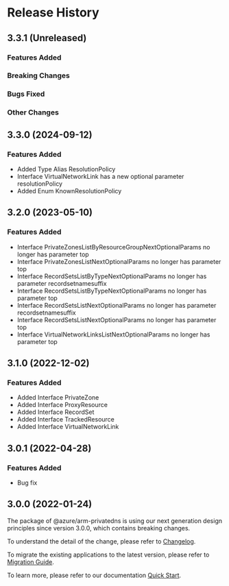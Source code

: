 # Release History

## 3.3.1 (Unreleased)

### Features Added

### Breaking Changes

### Bugs Fixed

### Other Changes

## 3.3.0 (2024-09-12)
    
### Features Added

  - Added Type Alias ResolutionPolicy
  - Interface VirtualNetworkLink has a new optional parameter resolutionPolicy
  - Added Enum KnownResolutionPolicy
    
    
## 3.2.0 (2023-05-10)
    
### Features Added

  - Interface PrivateZonesListByResourceGroupNextOptionalParams no longer has parameter top
  - Interface PrivateZonesListNextOptionalParams no longer has parameter top
  - Interface RecordSetsListByTypeNextOptionalParams no longer has parameter recordsetnamesuffix
  - Interface RecordSetsListByTypeNextOptionalParams no longer has parameter top
  - Interface RecordSetsListNextOptionalParams no longer has parameter recordsetnamesuffix
  - Interface RecordSetsListNextOptionalParams no longer has parameter top
  - Interface VirtualNetworkLinksListNextOptionalParams no longer has parameter top
    
    
## 3.1.0 (2022-12-02)
    
### Features Added

  - Added Interface PrivateZone
  - Added Interface ProxyResource
  - Added Interface RecordSet
  - Added Interface TrackedResource
  - Added Interface VirtualNetworkLink
    
    
## 3.0.1 (2022-04-28)

### Features Added

  - Bug fix
  
## 3.0.0 (2022-01-24)

The package of @azure/arm-privatedns is using our next generation design principles since version 3.0.0, which contains breaking changes.

To understand the detail of the change, please refer to [Changelog](https://aka.ms/js-track2-changelog).

To migrate the existing applications to the latest version, please refer to [Migration Guide](https://aka.ms/js-track2-migration-guide).

To learn more, please refer to our documentation [Quick Start](https://aka.ms/azsdk/js/mgmt/quickstart).
